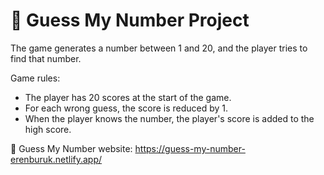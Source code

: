 # 💯 Guess My Number Project

The game generates a number between 1 and 20, and the player tries to find that number.

Game rules:

- The player has 20 scores at the start of the game.
- For each wrong guess, the score is reduced by 1.
- When the player knows the number, the player's score is added to the high score.

💫 Guess My Number website: https://guess-my-number-erenburuk.netlify.app/
